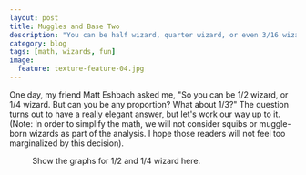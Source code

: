 ```yaml
---
layout: post
title: Muggles and Base Two
description: "You can be half wizard, quarter wizard, or even 3/16 wizard. But can you be 1/3 wizard?"
category: blog
tags: [math, wizards, fun]
image:
  feature: texture-feature-04.jpg
---
```


One day, my friend Matt Eshbach asked me, "So you can be 1/2 wizard, or 1/4 wizard. But can you be any proportion? What about 1/3?" The question turns out to have a really elegant answer, but let's work our way up to it. (Note: In order to simplify the math, we will not consider squibs or muggle-born wizards as part of the analysis. I hope those readers will not feel too marginalized by this decision).

<figure>
    <figcaption> Show the graphs for 1/2 and 1/4 wizard here. </figcaption>
</figure>
 

